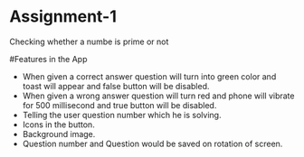 # Assignment-1
Checking whether a numbe is prime or not

 #Features in the App
  * When given a correct answer question will turn into green color and toast will appear and false button will be disabled.
  * When given a wrong answer question will turn red and phone will vibrate for 500 millisecond and true button will be disabled.
  * Telling the user question number which he is solving.
  * Icons in the button.
  * Background image.
  * Question number and Question would be saved on rotation of screen.
